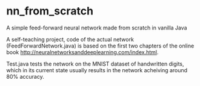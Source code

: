 # nn_from_scratch
A simple feed-forward neural network made from scratch in vanilla Java

A self-teaching project, code of the actual network (FeedForwardNetwork.java) is based on the first two chapters of the online book http://neuralnetworksanddeeplearning.com/index.html.

Test.java tests the network on the MNIST dataset of handwritten digits, which in its current state usually results in the network acheiving around 80% accuracy.
